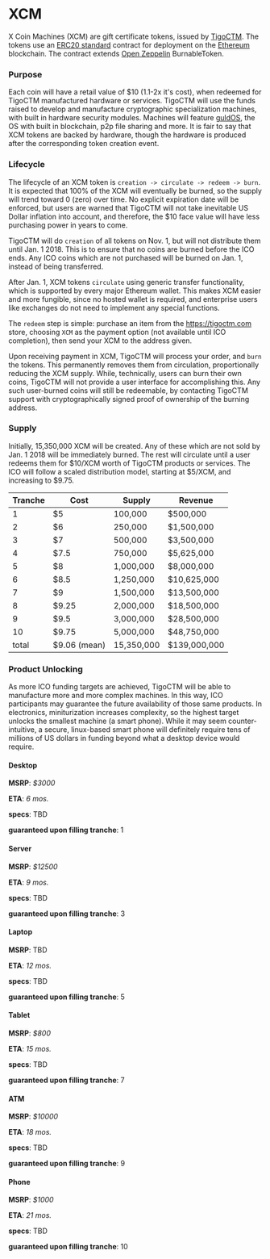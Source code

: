 # XCM
X Coin Machines (XCM) are gift certificate tokens, issued by [TigoCTM](https://tigoctm.com). The tokens use an [ERC20 standard](https://theethereum.wiki/w/index.php/ERC20_Token_Standard) contract for deployment on the [Ethereum](https://ethereum.org) blockchain. The contract extends [Open Zeppelin](https://github.com/OpenZeppelin/zeppelin-solidity) BurnableToken.

### Purpose

Each coin will have a retail value of $10 (1.1-2x it's cost), when redeemed for TigoCTM manufactured hardware or services. TigoCTM will use the funds raised to develop and manufacture cryptographic specialization machines, with built in hardware security modules. Machines will feature [guldOS](https://guld.io), the OS with built in blockchain, p2p file sharing and more. It is fair to say that XCM tokens are backed by hardware, though the hardware is produced after the corresponding token creation event.

### Lifecycle

The lifecycle of an XCM token is `creation -> circulate -> redeem -> burn`. It is expected that 100% of the XCM will eventually be burned, so the supply will trend toward 0 (zero) over time. No explicit expiration date will be enforced, but users are warned that TigoCTM will not take inevitable US Dollar inflation into account, and therefore, the $10 face value will have less purchasing power in years to come.

TigoCTM will do `creation` of all tokens on Nov. 1, but will not distribute them until Jan. 1 2018. This is to ensure that no coins are burned before the ICO ends. Any ICO coins which are not purchased will be burned on Jan. 1, instead of being transferred.

After Jan. 1, XCM tokens `circulate` using generic transfer functionality, which is supported by every major Ethereum wallet. This makes XCM easier and more fungible, since no hosted wallet is required, and enterprise users like exchanges do not need to implement any special functions.

The `redeem` step is simple: purchase an item from the https://tigoctm.com store, choosing `XCM` as the payment option (not available until ICO completion), then send your XCM to the address given. 

Upon receiving payment in XCM, TigoCTM will process your order, and `burn` the tokens. This permanently removes them from circulation, proportionally reducing the XCM supply. While, technically, users can burn their own coins, TigoCTM will not provide a user interface for accomplishing this. Any such user-burned coins will still be redeemable, by contacting TigoCTM support with cryptographically signed proof of ownership of the burning address.

### Supply

Initially, 15,350,000 XCM will be created. Any of these which are not sold by Jan. 1 2018 will be immediately burned. The rest will circulate until a user redeems them for $10/XCM worth of TigoCTM products or services. The ICO will follow a scaled distribution model, starting at $5/XCM, and increasing to $9.75.

| Tranche | Cost | Supply  | Revenue |
|---------|------|---------|---------|
| 1       | $5   | 100,000 | $500,000 |
| 2       | $6   | 250,000 | $1,500,000	|
| 3       | $7   | 500,000 | $3,500,000 |
| 4       | $7.5 | 750,000 | $5,625,000 |
| 5       | $8   | 1,000,000 | $8,000,000 |
| 6       | $8.5 | 1,250,000 | $10,625,000 |
| 7       | $9   | 1,500,000 | $13,500,000 |
| 8       | $9.25   | 2,000,000 | $18,500,000 |
| 9       | $9.5   | 3,000,000 | $28,500,000 |
| 10       | $9.75   | 5,000,000 | $48,750,000 |
| total   | $9.06 (mean) | 15,350,000 | $139,000,000 |

### Product Unlocking

As more ICO funding targets are achieved, TigoCTM will be able to manufacture more and more complex machines. In this way, ICO participants may guarantee the future availability of those same products. In electronics, miniturization increases complexity, so the highest target unlocks the smallest machine (a smart phone). While it may seem counter-intuitive, a secure, linux-based smart phone will definitely require tens of millions of US dollars in funding beyond what a desktop device would require.

#### Desktop

**MSRP**: _$3000_

**ETA**: _6 mos._

**specs**: TBD

**guaranteed upon filling tranche**: 1

#### Server

**MSRP**: _$12500_

**ETA**: _9 mos._

**specs**: TBD

**guaranteed upon filling tranche**: 3

#### Laptop

**MSRP**: TBD

**ETA**: _12 mos._

**specs**: TBD

**guaranteed upon filling tranche**: 5

#### Tablet

**MSRP**: _$800_

**ETA**: _15 mos._

**specs**: TBD

**guaranteed upon filling tranche**: 7

#### ATM

**MSRP**: _$10000_

**ETA**: _18 mos._

**specs**: TBD

**guaranteed upon filling tranche**: 9

#### Phone

**MSRP**: _$1000_

**ETA**: _21 mos._

**specs**: TBD

**guaranteed upon filling tranche**: 10

